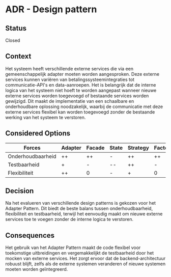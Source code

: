 # ADR - Design pattern

## Status
Closed
## Context
Het systeem heeft verschillende externe services die via een gemeenschappelijk adapter moeten worden aangesproken. Deze externe services kunnen variëren van betalingssysteemintegraties tot communicatie-API's en data-aanroepen. Het is belangrijk dat de interne logica van het systeem niet hoeft te worden aangepast wanneer nieuwe externe services worden toegevoegd of bestaande services worden gewijzigd. Dit maakt de implementatie van een schaalbare en onderhoudbare oplossing noodzakelijk, waarbij de communicatie met deze externe services flexibel kan worden toegevoegd zonder de bestaande werking van het systeem te verstoren.
## Considered Options

| Forces            | Adapter | Facade | State | Strategy | Factory | 
|-------------------|---------|--------|-------|----------|---------|
| Onderhoudbaarheid | ++      | ++     | -     | ++       | ++      |
| Testbaarheid      | +       | -      | --    | ++       | -       |
| Flexibiliteit     | ++      | 0      | -     | +        | 0       |

## Decision
Na het evalueren van verschillende design patterns is gekozen voor het Adapter Pattern. Dit biedt de beste balans tussen onderhoudbaarheid, flexibiliteit en testbaarheid, terwijl het eenvoudig maakt om nieuwe externe services toe te voegen zonder de interne logica te verstoren.

## Consequences
Het gebruik van het Adapter Pattern maakt de code flexibel voor toekomstige uitbreidingen en vergemakkelijkt de testbaarheid door het mocken van externe services. Het zorgt ervoor dat de backend-architectuur robuust blijft, zelfs als de externe systemen veranderen of nieuwe systemen moeten worden geïntegreerd.


